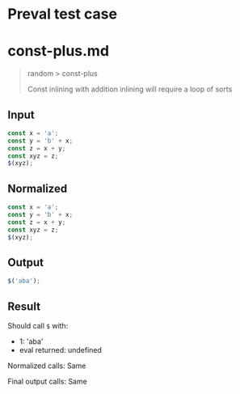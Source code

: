 # Preval test case

# const-plus.md

> random > const-plus
>
> Const inlining with addition inlining will require a loop of sorts

## Input

`````js filename=intro
const x = 'a';
const y = 'b' + x;
const z = x + y;
const xyz = z;
$(xyz);
`````

## Normalized

`````js filename=intro
const x = 'a';
const y = 'b' + x;
const z = x + y;
const xyz = z;
$(xyz);
`````

## Output

`````js filename=intro
$('aba');
`````

## Result

Should call `$` with:
 - 1: 'aba'
 - eval returned: undefined

Normalized calls: Same

Final output calls: Same
